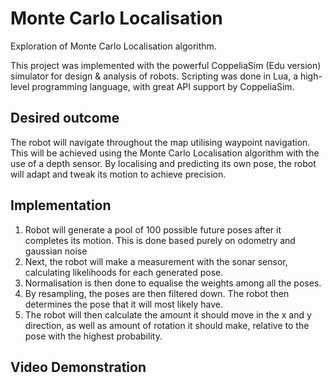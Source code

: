 # Monte Carlo Localisation
Exploration of Monte Carlo Localisation algorithm.

This project was implemented with the powerful CoppeliaSim (Edu version) simulator for design & analysis of robots. 
Scripting was done in Lua, a high-level programming language, with great API support by CoppeliaSim.

## Desired outcome
The robot will navigate throughout the map utilising waypoint navigation. This will be achieved using the Monte Carlo Localisation algorithm with the use of a depth sensor. By localising and predicting its own pose, the robot will adapt and tweak its motion to achieve precision.

## Implementation
1) Robot will generate a pool of 100 possible future poses after it completes its motion. This is done based purely on odometry and gaussian noise
3) Next, the robot will make a measurement with the sonar sensor, calculating likelihoods for each generated pose.
4) Normalisation is then done to equalise the weights among all the poses.
5) By resampling, the poses are then filtered down. The robot then determines the pose that it will most likely have.
6) The robot will then calculate the amount it should move in the x and y direction, as well as amount of rotation it should make, relative to the pose with the highest probability.

## Video Demonstration
